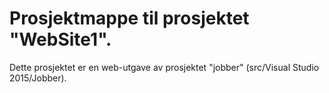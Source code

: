# Prosjektmappe til prosjektet "WebSite1".
Dette prosjektet er en web-utgave av prosjektet "jobber" (src/Visual Studio 2015/Jobber).

